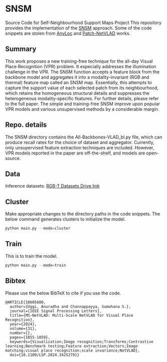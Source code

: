 # SNSM
Source Code for Self-Neighbourhood Support Maps Project
This repository provides the implementation of the [SNSM](https://ieeexplore.ieee.org/abstract/document/10889993) approach. Some of the code snippets are stolen from [AnyLoc](https://github.com/AnyLoc/AnyLoc.git) and [Patch-NetVLAD](https://github.com/QVPR/Patch-NetVLAD.git) works.  

## Summary
This work proposes a new training-free technique for the all-day Visual Place Recognition (VPR) problem. It especially addresses the illumination challenge in the VPR. The SNSM function accepts a feature block from the backbone model and aggregates it into a modality-invariant (RGB and thermal) feature map called an SNSM map. Essentially, this attempts to capture the support value of each selected patch from its neighbourhood, which retains the homogeneous structural details and suppresses the heterogeneous modality-specific features. For further details, please refer to the full paper. The simple and training-free SNSM improve upon popular VPR models and various unsupervised methods by a considerable margin.       

## Repo. details
The SNSM directory contains the All-Backbones-VLAD_bl.py file, which can produce recall rates for the choice of dataset and aggregator. Currently, only unsupervised feature extraction techniques are included. However, VPR models reported in the paper are off-the-shelf, and models are open-source. 
## Data
Inference datasets: [RGB-T Datasets Drive link](https://drive.google.com/file/d/11qBQw9DadQ5MemUTouK6HolPEPCo-BXT/view?usp=sharing) 

## Cluster
Make appropriate changes to the directory paths in the code snippets. 
The below command generates clusters to initialize the model. 
```python
python main.py --mode=cluster
```
## Train
This is to train the model. 
```python
python main.py --mode=train 
```
## Bibtex
Please use the below BibTeX to cite if you use the code.
```
@ARTICLE{10605600,
  author={Uggi, Anuradha and Channappayya, Sumohana S.},
  journal={IEEE Signal Processing Letters}, 
  title={MS-NetVLAD: Multi-Scale NetVLAD for Visual Place Recognition}, 
  year={2024},
  volume={31},
  number={},
  pages={1855-1859},
  keywords={Visualization;Image recognition;Transforms;Contrastive learning;Benchmark testing;Feature extraction;Vectors;Image matching;visual place recognition;scale invariance;NetVLAD},
  doi={10.1109/LSP.2024.3425279}}
```
